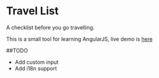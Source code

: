# Travel List

A checklist before you go travelling.

This is a small tool for learning AngularJS, live demo is [here](http://travel-list.herokuapp.com/checklist)

##TODO
* Add custom input
* Add i18n support
